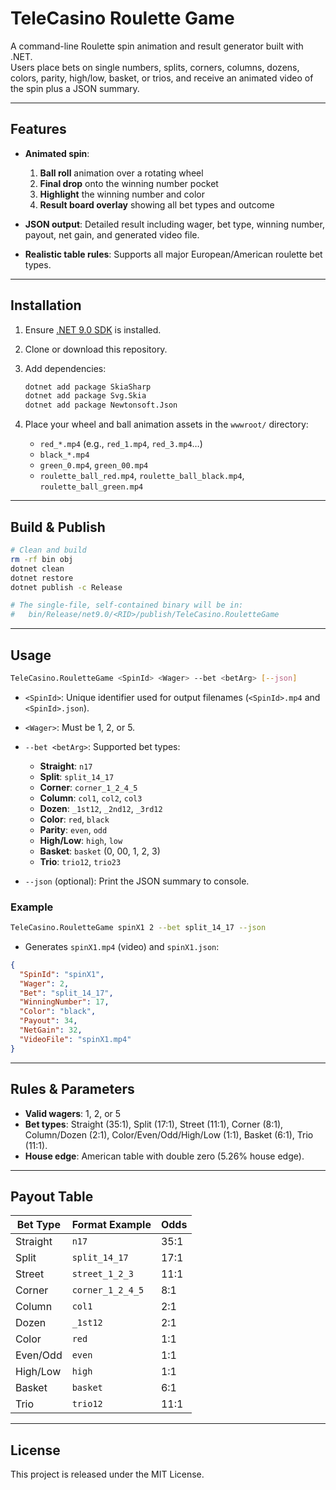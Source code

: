 # TeleCasino Roulette Game

A command-line Roulette spin animation and result generator built with .NET.  
Users place bets on single numbers, splits, corners, columns, dozens, colors, parity, high/low, basket, or trios, and receive an animated video of the spin plus a JSON summary.

---

## Features

- **Animated spin**:
  1. **Ball roll** animation over a rotating wheel  
  2. **Final drop** onto the winning number pocket  
  3. **Highlight** the winning number and color  
  4. **Result board overlay** showing all bet types and outcome  

- **JSON output**: Detailed result including wager, bet type, winning number, payout, net gain, and generated video file.  
- **Realistic table rules**: Supports all major European/American roulette bet types.

---

## Installation

1. Ensure [.NET 9.0 SDK](https://dotnet.microsoft.com/download) is installed.  
2. Clone or download this repository.  
3. Add dependencies:

   ```bash
   dotnet add package SkiaSharp
   dotnet add package Svg.Skia
   dotnet add package Newtonsoft.Json
   ```

4. Place your wheel and ball animation assets in the `wwwroot/` directory:
   - `red_*.mp4` (e.g., `red_1.mp4`, `red_3.mp4`…)  
   - `black_*.mp4`  
   - `green_0.mp4`, `green_00.mp4`  
   - `roulette_ball_red.mp4`, `roulette_ball_black.mp4`, `roulette_ball_green.mp4`

---

## Build & Publish

```bash
# Clean and build
rm -rf bin obj
dotnet clean
dotnet restore
dotnet publish -c Release

# The single-file, self-contained binary will be in:
#   bin/Release/net9.0/<RID>/publish/TeleCasino.RouletteGame
```

---

## Usage

```bash
TeleCasino.RouletteGame <SpinId> <Wager> --bet <betArg> [--json]
```

- `<SpinId>`: Unique identifier used for output filenames (`<SpinId>.mp4` and `<SpinId>.json`).  
- `<Wager>`: Must be 1, 2, or 5.  
- `--bet <betArg>`: Supported bet types:
  - **Straight**: `n17`  
  - **Split**: `split_14_17`  
  - **Corner**: `corner_1_2_4_5`  
  - **Column**: `col1`, `col2`, `col3`  
  - **Dozen**: `_1st12`, `_2nd12`, `_3rd12`  
  - **Color**: `red`, `black`  
  - **Parity**: `even`, `odd`  
  - **High/Low**: `high`, `low`  
  - **Basket**: `basket` (0, 00, 1, 2, 3)  
  - **Trio**: `trio12`, `trio23`  

- `--json` (optional): Print the JSON summary to console.

### Example

```bash
TeleCasino.RouletteGame spinX1 2 --bet split_14_17 --json
```

- Generates `spinX1.mp4` (video) and `spinX1.json`:

```json
{
  "SpinId": "spinX1",
  "Wager": 2,
  "Bet": "split_14_17",
  "WinningNumber": 17,
  "Color": "black",
  "Payout": 34,
  "NetGain": 32,
  "VideoFile": "spinX1.mp4"
}
```

---

## Rules & Parameters

- **Valid wagers**: 1, 2, or 5  
- **Bet types**: Straight (35:1), Split (17:1), Street (11:1), Corner (8:1), Column/Dozen (2:1), Color/Even/Odd/High/Low (1:1), Basket (6:1), Trio (11:1).  
- **House edge**: American table with double zero (5.26% house edge).

---

## Payout Table

| Bet Type    | Format Example    | Odds   |
|-------------|-------------------|--------|
| Straight    | `n17`             | 35:1   |
| Split       | `split_14_17`     | 17:1   |
| Street      | `street_1_2_3`    | 11:1   |
| Corner      | `corner_1_2_4_5`  | 8:1    |
| Column      | `col1`            | 2:1    |
| Dozen       | `_1st12`          | 2:1    |
| Color       | `red`             | 1:1    |
| Even/Odd    | `even`            | 1:1    |
| High/Low    | `high`            | 1:1    |
| Basket      | `basket`          | 6:1    |
| Trio        | `trio12`          | 11:1   |

---

## License

This project is released under the MIT License.
